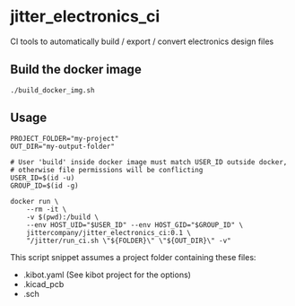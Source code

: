 # jitter_electronics_ci

CI tools to automatically build / export / convert electronics design files


## Build the docker image

```
./build_docker_img.sh
```

## Usage

```
PROJECT_FOLDER="my-project"
OUT_DIR="my-output-folder"

# User 'build' inside docker image must match USER_ID outside docker,
# otherwise file permissions will be conflicting
USER_ID=$(id -u)
GROUP_ID=$(id -g)

docker run \
    --rm -it \
    -v $(pwd):/build \
    --env HOST_UID="$USER_ID" --env HOST_GID="$GROUP_ID" \
    jittercompany/jitter_electronics_ci:0.1 \
    "/jitter/run_ci.sh \"${FOLDER}\" \"${OUT_DIR}\" -v"
```

This script snippet assumes a project folder containing these files:
- <project name>.kibot.yaml (See kibot project for the options)
- <project name>.kicad_pcb
- <project name>.sch
